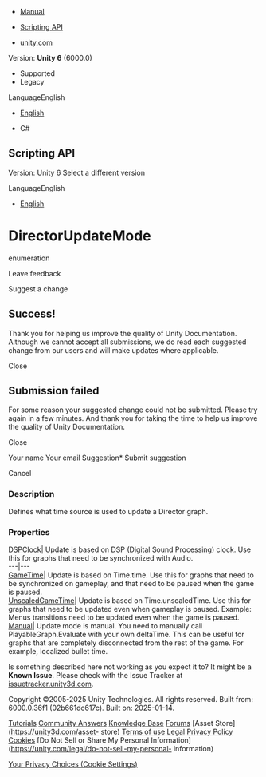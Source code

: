 [ ]()

  * [Manual](../Manual/index.html)
  * [Scripting API](../ScriptReference/index.html)

  * [unity.com](https://unity.com/)

Version: **Unity 6** (6000.0)

  * Supported
  * Legacy

LanguageEnglish

  * [English]()

  * C#

[ ](https://docs.unity3d.com)

## Scripting API

Version: Unity 6 Select a different version

LanguageEnglish

  * [English]()

# DirectorUpdateMode

enumeration

Leave feedback

Suggest a change

## Success!

Thank you for helping us improve the quality of Unity Documentation. Although
we cannot accept all submissions, we do read each suggested change from our
users and will make updates where applicable.

Close

## Submission failed

For some reason your suggested change could not be submitted. Please <a>try
again</a> in a few minutes. And thank you for taking the time to help us
improve the quality of Unity Documentation.

Close

Your name Your email Suggestion* Submit suggestion

Cancel

[ ]()

### Description

Defines what time source is used to update a Director graph.

### Properties

[DSPClock](Playables.DirectorUpdateMode.DSPClock.html)| Update is based on DSP
(Digital Sound Processing) clock. Use this for graphs that need to be
synchronized with Audio.  
---|---  
[GameTime](Playables.DirectorUpdateMode.GameTime.html)| Update is based on
Time.time. Use this for graphs that need to be synchronized on gameplay, and
that need to be paused when the game is paused.  
[UnscaledGameTime](Playables.DirectorUpdateMode.UnscaledGameTime.html)| Update
is based on Time.unscaledTime. Use this for graphs that need to be updated
even when gameplay is paused. Example: Menus transitions need to be updated
even when the game is paused.  
[Manual](Playables.DirectorUpdateMode.Manual.html)| Update mode is manual. You
need to manually call PlayableGraph.Evaluate with your own deltaTime. This can
be useful for graphs that are completely disconnected from the rest of the
game. For example, localized bullet time.  
  
Is something described here not working as you expect it to? It might be a
**Known Issue**. Please check with the Issue Tracker at
[issuetracker.unity3d.com](https://issuetracker.unity3d.com).

Copyright ©2005-2025 Unity Technologies. All rights reserved. Built from:
6000.0.36f1 (02b661dc617c). Built on: 2025-01-14.

[Tutorials](https://unity3d.com/learn) [Community
Answers](https://answers.unity3d.com) [Knowledge
Base](https://support.unity3d.com/hc/en-us)
[Forums](https://forum.unity3d.com) [Asset Store](https://unity3d.com/asset-
store) [Terms of use](https://docs.unity3d.com/Manual/TermsOfUse.html)
[Legal](https://unity.com/legal) [Privacy
Policy](https://unity.com/legal/privacy-policy)
[Cookies](https://unity.com/legal/cookie-policy) [Do Not Sell or Share My
Personal Information](https://unity.com/legal/do-not-sell-my-personal-
information)

[Your Privacy Choices (Cookie Settings)](javascript:void\(0\);)

